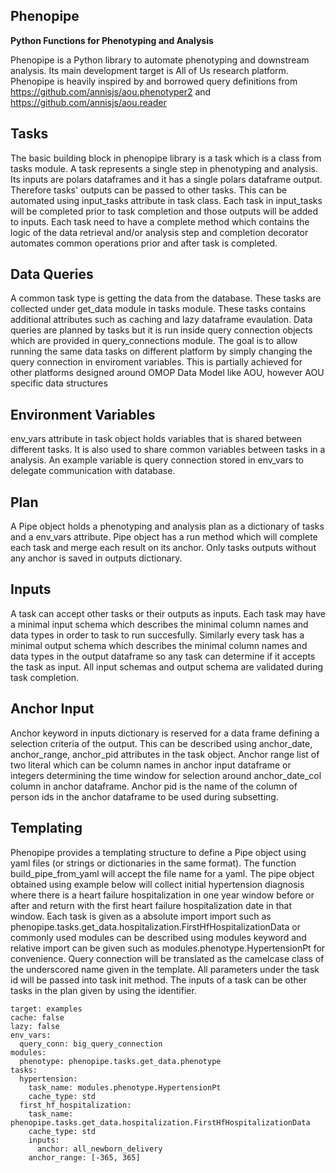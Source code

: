 Phenopipe
---------------------------------------------

**Python Functions for Phenotyping and Analysis**

Phenopipe is a Python library to automate phenotyping and downstream analysis. Its main development target is All of Us research platform.
Phenopipe is heavily inspired by and borrowed query definitions from https://github.com/annisjs/aou.phenotyper2 and https://github.com/annisjs/aou.reader 

## Tasks
The basic building block in phenopipe library is a task which is a class from tasks module. A task represents a single step in phenotyping and 
analysis. Its inputs are polars dataframes and it has a single polars dataframe output. Therefore tasks' outputs can be passed to
other tasks. This can be automated using input_tasks attribute in task class. Each task in input_tasks will be completed 
prior to task completion and those outputs will be added to inputs. Each task need to have a complete method which contains the logic of the 
data retrieval and/or analysis step and completion decorator automates common operations prior and after task is completed.

## Data Queries
A common task type is getting the data from the database. These tasks are collected under get_data module in tasks module.
These tasks contains additional attributes such as caching and lazy dataframe evaulation. Data queries are planned by 
tasks but it is run inside query connection objects which are provided in query_connections module. The goal is to allow running the same 
data tasks on different platform by simply changing the query connection in enviroment variables. This is partially achieved for other platforms designed
around OMOP Data Model like AOU, however AOU specific data structures 

## Environment Variables
env_vars attribute in task object holds variables that is shared between different tasks. It is also used to share common variables between tasks in a analysis.
An example variable is query connection stored in env_vars to delegate communication with database.

## Plan
A Pipe object holds a phenotyping and analysis plan as a dictionary of tasks and a env_vars attribute. Pipe object has a run method which will complete each task and merge each result on its anchor. Only tasks outputs without any anchor is saved in outputs dictionary.

## Inputs
A task can accept other tasks or their outputs as inputs. Each task may have a minimal input schema which describes the minimal column names and data types in order to task to run succesfully. Similarly every task has a minimal output schema which describes the minimal column names and data types in the output dataframe so any task can determine if it accepts the task as input. All input schemas and output schema are validated during task completion.

## Anchor Input
Anchor keyword in inputs dictionary is reserved for a data frame defining a selection criteria of the output. This can be described using anchor_date, anchor_range, anchor_pid attributes in the task object. Anchor range list of two literal which can be column names in anchor input dataframe or integers determining the time window for selection around anchor_date_col column in anchor dataframe. Anchor pid is the name of the column of person ids in the anchor
dataframe to be used during subsetting.

## Templating
Phenopipe provides a templating structure to define a Pipe object using yaml files (or strings or dictionaries in the same format). The function build_pipe_from_yaml will accept the file name for a yaml. The pipe object obtained using example below will collect initial hypertension diagnosis where there is a heart failure hospitalization in one year window before or after and return with the first heart failure hospitalization date in that window. Each task is given as a absolute import import such as phenopipe.tasks.get_data.hospitalization.FirstHfHospitalizationData or commonly used modules can be described using modules keyword and relative import can be given such as modules.phenotype.HypertensionPt for convenience.
Query connection will be translated as the camelcase class of the underscored name given in the template. All parameters under the task id will be passed into task init method. The inputs of a task can be other tasks in the plan given by using the identifier.


```
target: examples
cache: false
lazy: false
env_vars:
  query_conn: big_query_connection
modules:
  phenotype: phenopipe.tasks.get_data.phenotype
tasks:
  hypertension:
    task_name: modules.phenotype.HypertensionPt
    cache_type: std
  first_hf_hospitalization:
    task_name: phenopipe.tasks.get_data.hospitalization.FirstHfHospitalizationData
    cache_type: std
    inputs:
      anchor: all_newborn_delivery
    anchor_range: [-365, 365]
```